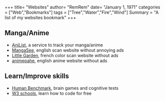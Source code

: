 +++
title=  "Websites"
author= "RemRem"
date= "January 1, 1971"
categories = ["Web","Bookmarks"]
tags = ["Tree","Water","Fire","Wind"]
Summary = "A list of my websites bookmark"
+++

## Manga/Anime

- [AniList](https://anilist.co/), a service to track your manga/anime
- [MangaSee](https://mangasee123.com/), english scan website without annoying ads
- [Little Garden](https://littlexgarden.com/), french color scan website without ads
- [animepahe](https://animepahe.com/anime), english anime website without ads

## Learn/Improve skills

- [Human Benchmark](https://humanbenchmark.com/), brain games and cognitive tests
- [W3 schools](https://www.w3schools.com/), learn how to code for free


